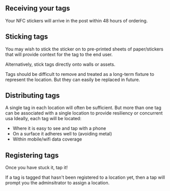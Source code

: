 ## Receiving your tags

Your NFC stickers will arrive in the post within 48 hours of ordering.

## Sticking tags
You may wish to stick the sticker on to pre-printed sheets of paper/stickers that will provide context for the tag to the end user.

Alternatively, stick tags directly onto walls or assets.

Tags should be difficult to remove and treated as a long-term fixture to represent the location. But they can easily be replaced in future.

## Distributing tags
A single tag in each location will often be sufficient. But more than one tag can be associated with a single location to provide resiliency or concurrent usa
Ideally, each tag will be located:
- Where it is easy to see and tap with a phone
- On a surface it adheres well to (avoiding metal)
- Within mobile/wifi data coverage

## Registering tags
Once you have stuck it, tap it!

If a tag is tagged that hasn't been registered to a location yet, then a tap will prompt you the adminsitrator to assign a location.
<!--stackedit_data:
eyJoaXN0b3J5IjpbMzI2NDEwNzA5LDIwOTU0ODk1MjgsLTQ0Mz
c0NDA2MF19
-->